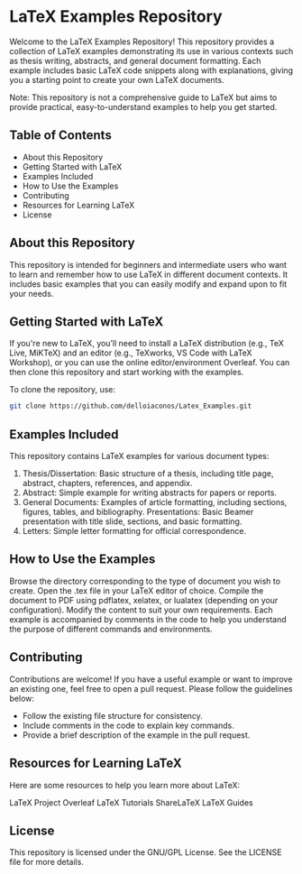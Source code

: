 # LaTeX Examples Repository

Welcome to the LaTeX Examples Repository! This repository provides a collection of LaTeX examples demonstrating its use in various contexts such as thesis writing, abstracts, and general document formatting. Each example includes basic LaTeX code snippets along with explanations, giving you a starting point to create your own LaTeX documents.

Note: This repository is not a comprehensive guide to LaTeX but aims to provide practical, easy-to-understand examples to help you get started.

## Table of Contents
- About this Repository
- Getting Started with LaTeX
- Examples Included
- How to Use the Examples
- Contributing
- Resources for Learning LaTeX
- License

## About this Repository
This repository is intended for beginners and intermediate users who want to learn and remember how to use LaTeX in different document contexts. 
It includes basic examples that you can easily modify and expand upon to fit your needs.

## Getting Started with LaTeX
If you're new to LaTeX, you’ll need to install a LaTeX distribution (e.g., TeX Live, MiKTeX) and an editor (e.g., TeXworks, VS Code with LaTeX Workshop), or you can use the online editor/environment Overleaf.
You can then clone this repository and start working with the examples.

To clone the repository, use:

```bash
git clone https://github.com/delloiaconos/Latex_Examples.git
```
## Examples Included
This repository contains LaTeX examples for various document types:

1)  Thesis/Dissertation: Basic structure of a thesis, including title page, abstract, chapters, references, and appendix.
2) Abstract: Simple example for writing abstracts for papers or reports.
3) General Documents: Examples of article formatting, including sections, figures, tables, and bibliography.
Presentations: Basic Beamer presentation with title slide, sections, and basic formatting.
4) Letters: Simple letter formatting for official correspondence.


## How to Use the Examples
Browse the directory corresponding to the type of document you wish to create.
Open the .tex file in your LaTeX editor of choice.
Compile the document to PDF using pdflatex, xelatex, or lualatex (depending on your configuration).
Modify the content to suit your own requirements.
Each example is accompanied by comments in the code to help you understand the purpose of different commands and environments.

## Contributing
Contributions are welcome! 
If you have a useful example or want to improve an existing one, feel free to open a pull request. 
Please follow the guidelines below:

- Follow the existing file structure for consistency.
- Include comments in the code to explain key commands.
- Provide a brief description of the example in the pull request.

## Resources for Learning LaTeX
Here are some resources to help you learn more about LaTeX:

LaTeX Project
Overleaf LaTeX Tutorials
ShareLaTeX LaTeX Guides

## License
This repository is licensed under the GNU/GPL License. 
See the LICENSE file for more details.